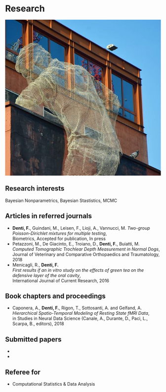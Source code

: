 # Research

<img align="center" src="images/tres4.jpg?raw=true"/>

## Research interests

Bayesian Nonparametrics, Bayesian Stastistics, MCMC 

## Articles in referred journals
+ **Denti, F.**, Guindani, M., Leisen, F., Lioji, A., Vannucci, M.
*Two-group Poisson-Dirichlet mixtures for multiple testing*,  
Biometrics, Accepted for publication, In press
+ Petazzoni, M., De Giacinto, E., Troiano, D., **Denti, F.**, Buiatti, M.  
*Computed Tomographic Trochlear Depth Measurement in Normal Dogs*,  
Journal of Veterinary and Comparative Orthopaedics and Traumatology, 2018
+  Menicagli, R., **Denti, F.**  
*First results if an in vitro study on the effects of green tea on the defensive layer of the oral cavity*,  
International Journal of Current Research, 2016  


## Book chapters and proceedings

+ Caponera, A., **Denti, F.**, Rigon, T., Sottosanti, A. and Gelfand, A.  
*Hierarchical Spatio-Temporal Modeling of Resting State fMRI Data*,  
in Studies in Neural Data Science (Canale, A., Durante, D., Paci, L., Scarpa, B., editors), 2018

## Submitted papers 

+
+
 
## Referee for
+ Computational Statistics & Data Analysis
